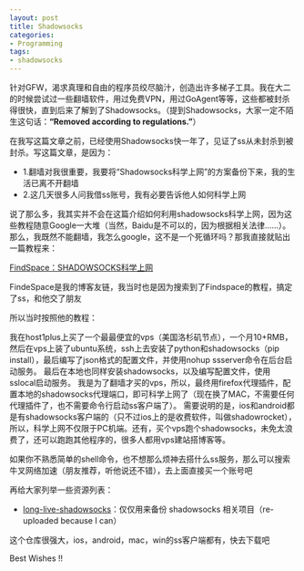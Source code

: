 ```yaml
---
layout: post
title: Shadowsocks
categories:
- Programming
tags:
- shadowsocks
---
```


针对GFW，渴求真理和自由的程序员绞尽脑汁，创造出许多梯子工具。我在大二的时候尝试过一些翻墙软件，用过免费VPN，用过GoAgent等等，这些都被封杀得很快，直到后来了解到了Shadowsocks。（提到Shadowsocks，大家一定不陌生这句话：**“Removed according to regulations.”**）

在我写这篇文章之前，已经使用Shadowsocks快一年了，见证了ss从未封杀到被封杀。写这篇文章，是因为：

- 1.翻墙对我很重要，我要将“Shadowsocks科学上网”的方案备份下来，我的生活已离不开翻墙
- 2.这几天很多人问我借ss账号，我有必要告诉他人如何科学上网

说了那么多，我其实并不会在这篇介绍如何利用shadowsocks科学上网，因为这些教程随意Google一大堆（当然，Baidu是不可以的，因为根据相关法律......）。那么，我既然不能翻墙，我怎么google，这不是一个死循环吗？那我直接就贴出一篇教程来：

[FindSpace：SHADOWSOCKS科学上网](http://www.findspace.name/res/956)

FindeSpace是我的博客友链，我当时也是因为搜索到了Findspace的教程，搞定了ss，和他交了朋友

所以当时按照他的教程：

我在host1plus上买了一个最最便宜的vps（美国洛杉矶节点），一个月10+RMB，然后在vps上装了ubuntu系统，ssh上去安装了python和shadowsocks（pip install），最后编写了json格式的配置文件，并使用nohup ssserver命令在后台启动服务。 最后在本地也同样安装shadowsocks，以及编写配置文件，使用sslocal启动服务。 我是为了翻墙才买的vps，所以，最终用firefox代理插件，配置本地的shadowsocks代理端口，即可科学上网了（现在换了MAC，不需要任何代理插件了，也不需要命令行启动ss客户端了）。 需要说明的是，ios和android都是有shadowsocks客户端的（只不过ios上的是收费软件，叫做shadowrocket），所以，科学上网不仅限于PC机端。还有，买个vps跑个shadowsocks，未免太浪费了，还可以跑跑其他程序的，很多人都用vps建站搭博客等。

如果你不熟悉简单的shell命令，也不想那么烦神去搭什么ss服务，那么可以搜索牛叉网络加速（朋友推荐，听他说还不错），去上面直接买一个账号吧

再给大家列举一些资源列表：

- [long-live-shadowsocks](https://github.com/Long-live-shadowsocks)：仅仅用来备份 shadowsocks 相关项目（re-uploaded because I can）

这个仓库很强大，ios，android，mac，win的ss客户端都有，快去下载吧

Best Wishes !!